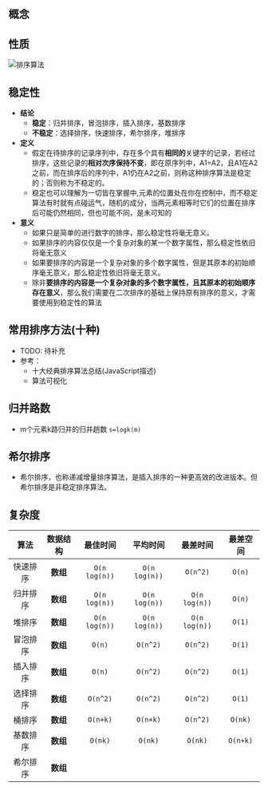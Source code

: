 ## 概念
## 性质
![排序算法](https://pica.zhimg.com/v2-0872ff222124611b3403a888be76c2b9_1440w.jpg?source=172ae18b)
## 稳定性
- **结论**
  - **稳定**：归并排序，冒泡排序，插入排序，基数排序
  - **不稳定**：选择排序，快速排序，希尔排序，堆排序
- **定义**
  - 假定在待排序的记录序列中，存在多个具有**相同的**关键字的记录，若经过排序，这些记录的**相对次序保持不变**，即在原序列中，A1=A2，且A1在A2之前，而在排序后的序列中，A1仍在A2之前，则称这种排序算法是稳定的；否则称为不稳定的。
  - 稳定也可以理解为一切皆在掌握中,元素的位置处在你在控制中，而不稳定算法有时就有点碰运气，随机的成分，当两元素相等时它们的位置在排序后可能仍然相同，但也可能不同，是未可知的
- **意义**
  - 如果只是简单的进行数字的排序，那么稳定性将毫无意义。
  - 如果排序的内容仅仅是一个复杂对象的某一个数字属性，那么稳定性依旧将毫无意义
  - 如果要排序的内容是一个复杂对象的多个数字属性，但是其原本的初始顺序毫无意义，那么稳定性依旧将毫无意义。
  - 除非**要排序的内容是一个复杂对象的多个数字属性，且其原本的初始顺序存在意义**，那么我们需要在二次排序的基础上保持原有排序的意义，才需要使用到稳定性的算法

## 常用排序方法(十种)
- TODO: 待补充
- 参考：
  - <a src = "https://juejin.cn/post/6844903444365443080">十大经典排序算法总结(JavaScript描述)</a>
  - <a src = "https://visualgo.net/zh">算法可视化</a>


## 归并路数
- m个元素k路归并的归并趟数 `s=logk(m)`

## 希尔排序
- 希尔排序，也称递减增量排序算法，是插入排序的一种更高效的改进版本。但希尔排序是非稳定排序算法。


## 复杂度
算法 | 数据结构 | 最佳时间 | 平均时间 | 最差时间 | 最差空间
| :---: | :---: | :---: | :---: | :---: | :---: |
快速排序 | **数组** | `O(n log(n))` | `O(n log(n))` | ``O(n^2)`` | `O(n)`
归并排序 | **数组** | `O(n log(n))` | `O(n log(n))` | `O(n log(n))` | `O(n)`
堆排序 | **数组** | `O(n log(n))` | `O(n log(n))` | `O(n log(n))` | `O(1)`
冒泡排序 | **数组** | `O(n)` | `O(n^2)` | `O(n^2)` | `O(1)`
插入排序 | **数组** | `O(n)` | `O(n^2)` | `O(n^2)` | `O(1)`
选择排序 | **数组** | `O(n^2)` | `O(n^2)` | `O(n^2)` | `O(1)`
桶排序 | **数组** | `O(n+k)` | `O(n+k)` | `O(n^2)` | `O(nk)`
基数排序 | **数组** | `O(nk)` | `O(nk)` | `O(nk)` | `O(n+k)`
希尔排序 |  **数组** | 